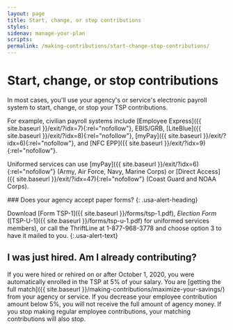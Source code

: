 ```yaml
---
layout: page
title: Start, change, or stop contributions
styles:
sidenav: manage-your-plan
scripts:
permalink: /making-contributions/start-change-stop-contributions/
---
```


# Start, change, or stop contributions

In most cases, you'll use your agency's or service's electronic payroll system to start, change, or stop your TSP contributions.

For example, civilian payroll systems include [Employee Express]({{ site.baseurl }}/exit/?idx=7){:rel="nofollow"}, EBIS/GRB, [LiteBlue]({{ site.baseurl }}/exit/?idx=8){:rel="nofollow"}, [myPay]({{ site.baseurl }}/exit/?idx=6){:rel="nofollow"}, and [NFC EPP]({{ site.baseurl }}/exit/?idx=9){:rel="nofollow"}.

Uniformed services can use [myPay]({{ site.baseurl }}/exit/?idx=6){:rel="nofollow"} (Army, Air Force, Navy, Marine Corps) or [Direct Access]({{ site.baseurl }}/exit/?idx=47){:rel="nofollow"} (Coast Guard and NOAA Corps).

<div class="usa-alert usa-alert-info">
<div class="usa-alert-body" markdown="1">
### Does your agency accept paper forms?
{: .usa-alert-heading}

Download [Form TSP-1]({{ site.baseurl }}/forms/tsp-1.pdf), _Election Form_ ([TSP-U-1]({{ site.baseurl }}/forms/tsp-u-1.pdf) for uniformed services members), or call the ThriftLine at 1-877-968-3778 and choose option 3 to have it mailed to you.
{:.usa-alert-text}
</div>
</div>

## I was just hired. Am I already contributing?

If you were hired or rehired on or after October 1, 2020, you were automatically enrolled in the TSP at 5% of your salary. You are [getting the full match]({{ site.baseurl }}/making-contributions/maximize-your-savings/) from your agency or service. If you decrease your employee contribution amount below 5%, you will not receive the full amount of agency money. If you stop making regular employee contributions, your matching contributions will also stop.
